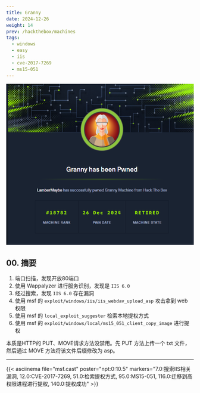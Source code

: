 ```yaml
---
title: Granny
date: 2024-12-26
weight: 14
prev: /hackthebox/machines
tags:
  - windows
  - easy
  - iis
  - cve-2017-7269
  - ms15-051
---
```


![granny_rank.png](granny_rank.png)

## 00. 摘要

1. 端口扫描，发现开放80端口
2. 使用 Wappalyzer 进行服务识别，发现是 `IIS 6.0`
3. 经过搜索，发现 `IIS 6.0` 存在漏洞
4. 使用 msf 的 `exploit/windows/iis/iis_webdav_upload_asp` 攻击拿到 web 权限
5. 使用 msf 的 `local_exploit_suggester` 检索本地提权方式
6. 使用 msf 的 `exploit/windows/local/ms15_051_client_copy_image` 进行提权

本质是HTTP的 PUT、MOVE请求方法没禁用。先 PUT 方法上传一个 txt 文件，然后通过 MOVE 方法将该文件后缀修改为 asp。

---

{{< asciinema file="msf.cast" poster="npt:0:10.5" markers="7.0:搜索IIS相关漏洞, 12.0:CVE-2017-7269, 51.0:检索提权方式, 95.0:MS15-051, 116.0:迁移到高权限进程进行提权, 140.0:提权成功" >}}





